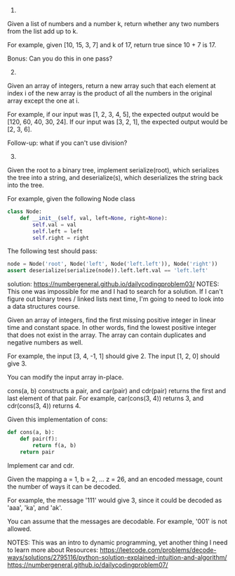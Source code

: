 <!-- SECTION 1 -->
1. 
Given a list of numbers and a number k, return whether any two numbers from the list add up to k.

For example, given [10, 15, 3, 7] and k of 17, return true since 10 + 7 is 17.

Bonus: Can you do this in one pass?

<!-- SECTION 2 -->
2. 
Given an array of integers, return a new array such that each element at index i of the new array is the product of all the numbers in the original array except the one at i.

For example, if our input was [1, 2, 3, 4, 5], the expected output would be [120, 60, 40, 30, 24]. If our input was [3, 2, 1], the expected output would be [2, 3, 6].

Follow-up: what if you can't use division?


<!-- SECTION 3 -->
3.
Given the root to a binary tree, implement serialize(root), which serializes the tree into a string, and deserialize(s), which deserializes the string back into the tree.

For example, given the following Node class

```py
class Node:
    def __init__(self, val, left=None, right=None):
        self.val = val
        self.left = left
        self.right = right
```

The following test should pass:
```py
node = Node('root', Node('left', Node('left.left')), Node('right'))
assert deserialize(serialize(node)).left.left.val == 'left.left'
```
solution: https://numbergeneral.github.io/dailycodingproblem03/
NOTES: This one was impossible for me and I had to search for a solution. If I can't figure out binary trees / linked lists next time, I'm going to need to look into a data structures course.



<!-- SECTION 4 -->
Given an array of integers, find the first missing positive integer in linear time and constant space. In other words, find the lowest positive integer that does not exist in the array. The array can contain duplicates and negative numbers as well.

For example, the input [3, 4, -1, 1] should give 2. The input [1, 2, 0] should give 3.

You can modify the input array in-place.


<!-- SECTION 5 -->
cons(a, b) constructs a pair, and car(pair) and cdr(pair) returns the first and last element of that pair. For example, car(cons(3, 4)) returns 3, and cdr(cons(3, 4)) returns 4.

Given this implementation of cons:
```py
def cons(a, b):
    def pair(f):
        return f(a, b)
    return pair
```
Implement car and cdr.

<!-- SECTION 7  (skipped 6) -->
Given the mapping a = 1, b = 2, ... z = 26, and an encoded message, count the number of ways it can be decoded.

For example, the message '111' would give 3, since it could be decoded as 'aaa', 'ka', and 'ak'.

You can assume that the messages are decodable. For example, '001' is not allowed.

NOTES: This was an intro to dynamic programming, yet another thing I need to learn more about
Resources: https://leetcode.com/problems/decode-ways/solutions/2795116/python-solution-explained-intuition-and-algorithm/
https://numbergeneral.github.io/dailycodingproblem07/




